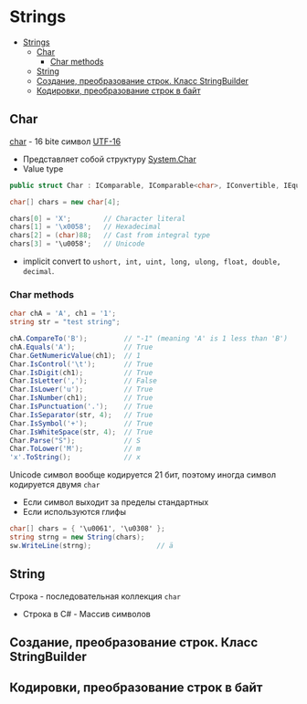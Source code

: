# Strings

<!-- TOC -->

- [Strings](#strings)
  - [Char](#char)
    - [Char methods](#char-methods)
  - [String](#string)
  - [Создание, преобразование строк. Класс StringBuilder](#создание-преобразование-строк-класс-stringbuilder)
  - [Кодировки, преобразование строк в байт](#кодировки-преобразование-строк-в-байт)

<!-- /TOC -->

<div style="page-break-after: always;"></div>

## Char

[сhar](https://docs.microsoft.com/en-us/dotnet/csharp/language-reference/keywords/char) - 16 bite символ [UTF-16](https://en.wikipedia.org/wiki/UTF-16)

- Представляет собой структуру [System.Char](https://docs.microsoft.com/en-us/dotnet/api/system.char?view=netstandard-2.0)
- Value type

```cs
public struct Char : IComparable, IComparable<char>, IConvertible, IEquatable<char>

char[] chars = new char[4];

chars[0] = 'X';        // Character literal
chars[1] = '\x0058';   // Hexadecimal
chars[2] = (char)88;   // Cast from integral type
chars[3] = '\u0058';   // Unicode
```

- implicit convert to `ushort, int, uint, long, ulong, float, double, decimal`.

<div style="page-break-after: always;"></div>

### Char methods

```cs
char chA = 'A', ch1 = '1';
string str = "test string";

chA.CompareTo('B');         // "-1" (meaning 'A' is 1 less than 'B')
chA.Equals('A');            // True
Char.GetNumericValue(ch1);  // 1
Char.IsControl('\t');       // True
Char.IsDigit(ch1);          // True
Char.IsLetter(',');         // False
Char.IsLower('u');          // True
Char.IsNumber(ch1);         // True
Char.IsPunctuation('.');    // True
Char.IsSeparator(str, 4);   // True
Char.IsSymbol('+');         // True
Char.IsWhiteSpace(str, 4);  // True
Char.Parse("S");            // S
Char.ToLower('M');          // m
'x'.ToString();             // x
```

<div style="page-break-after: always;"></div>

Unicode символ вообще кодируется 21 бит, поэтому иногда символ кодируется двумя `char`

- Если символ выходит за пределы стандартных
- Если используются глифы

```cs
char[] chars = { '\u0061', '\u0308' };
string strng = new String(chars);
sw.WriteLine(strng);                // ä
```

## String

Строка - последовательная коллекция `char`

- Строка в C# - Массив символов

## Создание, преобразование строк. Класс StringBuilder

## Кодировки, преобразование строк в байт
